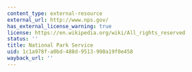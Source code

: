 ```yaml
---
content_type: external-resource
external_url: http://www.nps.gov/
has_external_license_warning: true
license: https://en.wikipedia.org/wiki/All_rights_reserved
status: ''
title: National Park Service
uid: 1c1a978f-a0bd-488d-9513-990a19f0e458
wayback_url: ''
---
```

